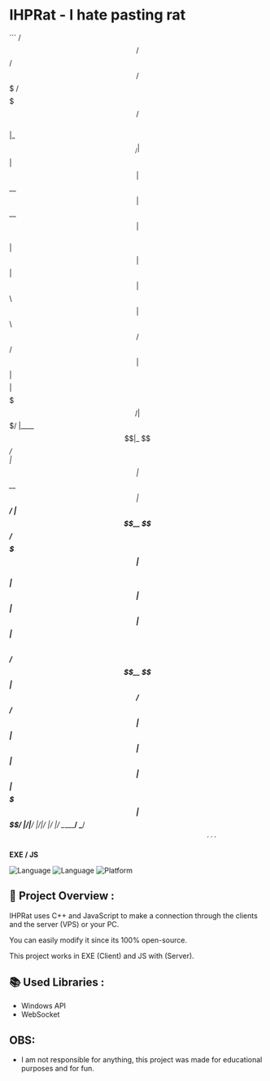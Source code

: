 # IHPRat - I hate pasting rat

´´´
 /$$$$$$ /$$   /$$ /$$$$$$$  /$$$$$$$              /$$    
|_  $$_/| $$  | $$| $$__  $$| $$__  $$            | $$    
  | $$  | $$  | $$| $$  \ $$| $$  \ $$  /$$$$$$  /$$$$$$  
  | $$  | $$$$$$$$| $$$$$$$/| $$$$$$$/ |____  $$|_  $$_/  
  | $$  | $$__  $$| $$____/ | $$__  $$  /$$$$$$$  | $$    
  | $$  | $$  | $$| $$      | $$  \ $$ /$$__  $$  | $$ /$$
 /$$$$$$| $$  | $$| $$      | $$  | $$|  $$$$$$$  |  $$$$/
|______/|__/  |__/|__/      |__/  |__/ \_______/   \___/  
                                                          
                                                          

                                                          ´´´

**EXE / JS**

![Language](https://img.shields.io/badge/language-C%2B%2B-brightgreen)
![Language](https://img.shields.io/badge/language-JavaScript-yellow)
![Platform](https://img.shields.io/badge/platform-Windows-blue)

## 📖 Project Overview :

IHPRat uses C++ and JavaScript to make a connection through the clients and the server (VPS) or your PC.

You can easily modify it since its 100% open-source.

This project works in EXE (Client) and JS with (Server).

## 📚 Used Libraries :

- Windows API
- WebSocket

## OBS:
- I am not responsible for anything, this project was made for educational purposes and for fun.
